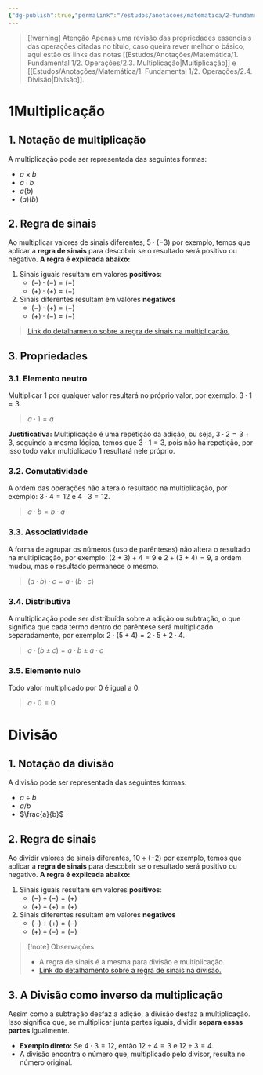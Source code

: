 ```yaml
---
{"dg-publish":true,"permalink":"/estudos/anotacoes/matematica/2-fundamental-2/1-operacoes-fundamentais/1-2-multiplicacao-e-divisao/"}
---
```


> [!warning] Atenção
> Apenas uma revisão das propriedades essenciais das operações citadas no título, caso queira rever melhor o básico, aqui estão os links das notas [[Estudos/Anotações/Matemática/1. Fundamental 1/2. Operações/2.3. Multiplicação\|Multiplicação]] e [[Estudos/Anotações/Matemática/1. Fundamental 1/2. Operações/2.4. Divisão\|Divisão]].

# 1Multiplicação

## 1. Notação de multiplicação

A multiplicação pode ser representada das seguintes formas:

- $a \times b$
- $a \cdot b$
- $a(b)$
- $(a)(b)$

## 2. Regra de sinais

Ao multiplicar valores de sinais diferentes, $5 \cdot (-3)$ por exemplo, temos que aplicar a **regra de sinais** para descobrir se o resultado será positivo ou negativo. **A regra é explicada abaixo:**

1. Sinais iguais resultam em valores **positivos**:
	- $(-) \cdot (-) = (+)$
	- $(+) \cdot (+) = (+)$
2. Sinais diferentes resultam em valores **negativos**
	- $(-) \cdot (+) = (-)$
	- $(+) \cdot (-) = (-)$

> [Link do detalhamento sobre a regra de sinais na multiplicação.](2.6.%20Operações%20com%20números%20negativos.md#Multiplicação%20de%20Números%20Negativos)

## 3. Propriedades

### 3.1. Elemento neutro

Multiplicar $1$ por qualquer valor resultará no próprio valor, por exemplo: $3 \cdot 1 = 3$.

> $a \cdot 1 = a$

**Justificativa:** Multiplicação é uma repetição da adição, ou seja, $3 \cdot 2 = 3 + 3$, seguindo a mesma lógica, temos que $3 \cdot 1 = 3$, pois não há repetição, por isso todo valor multiplicado $1$ resultará nele próprio.

### 3.2. Comutatividade

A ordem das operações não altera o resultado na multiplicação, por exemplo: $3 \cdot 4 = 12$ e $4 \cdot 3 = 12$.

> $a \cdot b = b \cdot a$

### 3.3. Associatividade

A forma de agrupar os números (uso de parênteses) não altera o resultado na multiplicação, por exemplo: $(2 + 3) + 4 = 9$ e $2 + (3 + 4) = 9$, a ordem mudou, mas o resultado permanece o mesmo.

> $(a \cdot b) \cdot c = a \cdot (b \cdot c)$

### 3.4. Distributiva

A multiplicação pode ser distribuída sobre a adição ou subtração, o que significa que cada termo dentro do parêntese será multiplicado separadamente, por exemplo: $2 \cdot (5 + 4) = 2 \cdot 5 + 2 \cdot 4$.

> $a \cdot (b \pm c) = a \cdot b \pm a \cdot c$

### 3.5. Elemento nulo

Todo valor multiplicado por 0 é igual a 0.

> $a \cdot 0 = 0$

# Divisão

## 1. Notação da divisão

A divisão pode ser representada das seguintes formas:

- $a \div b$
- $a / b$
- $\frac{a}{b}$

## 2. Regra de sinais

Ao dividir valores de sinais diferentes, $10 \div (-2)$ por exemplo, temos que aplicar a **regra de sinais** para descobrir se o resultado será positivo ou negativo. **A regra é explicada abaixo:**

1. Sinais iguais resultam em valores **positivos**:
	- $(-) \div (-) = (+)$
	- $(+) \div (+) = (+)$
2. Sinais diferentes resultam em valores **negativos**
	- $(-) \div (+) = (-)$
	- $(+) \div (-) = (-)$

> [!note] Observações
> - A regra de sinais é a mesma para divisão e multiplicação.
> - [Link do detalhamento sobre a regra de sinais na divisão.](2.6.%20Operações%20com%20números%20negativos.md#Divisão%20de%20Números%20Negativos)

## 3. A Divisão como inverso da multiplicação

Assim como a subtração desfaz a adição, a divisão desfaz a multiplicação. Isso significa que, se multiplicar junta partes iguais, dividir **separa essas partes** igualmente.

- **Exemplo direto:** Se $4 \cdot 3 = 12$, então $12 \div 4 = 3$ e $12 \div 3 = 4$.
- A divisão encontra o número que, multiplicado pelo divisor, resulta no número original.

